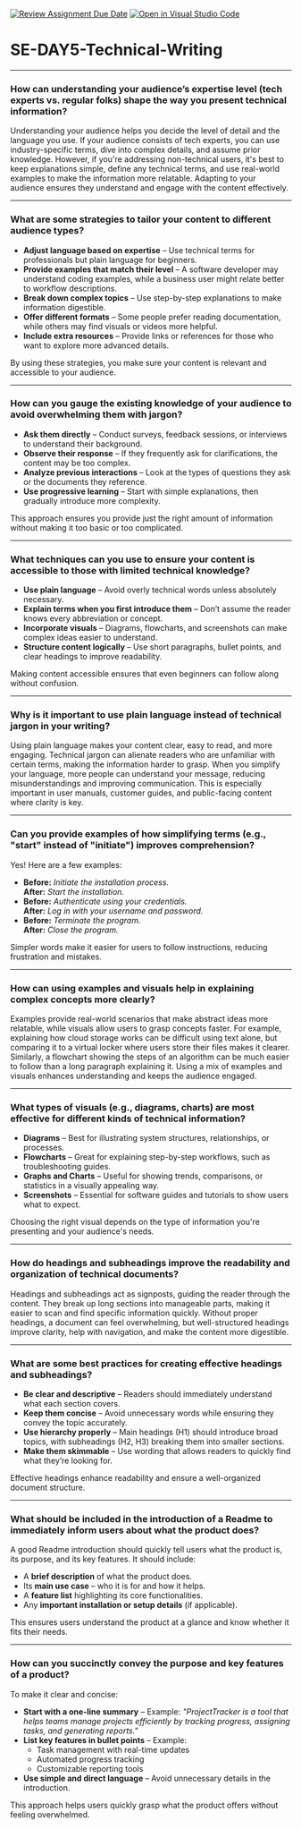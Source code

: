 [![Review Assignment Due Date](https://classroom.github.com/assets/deadline-readme-button-22041afd0340ce965d47ae6ef1cefeee28c7c493a6346c4f15d667ab976d596c.svg)](https://classroom.github.com/a/zsAR-pyY)
[![Open in Visual Studio Code](https://classroom.github.com/assets/open-in-vscode-2e0aaae1b6195c2367325f4f02e2d04e9abb55f0b24a779b69b11b9e10269abc.svg)](https://classroom.github.com/online_ide?assignment_repo_id=18448014&assignment_repo_type=AssignmentRepo)
# SE-DAY5-Technical-Writing
 

---

### **How can understanding your audience’s expertise level (tech experts vs. regular folks) shape the way you present technical information?**  
Understanding your audience helps you decide the level of detail and the language you use. If your audience consists of tech experts, you can use industry-specific terms, dive into complex details, and assume prior knowledge. However, if you're addressing non-technical users, it's best to keep explanations simple, define any technical terms, and use real-world examples to make the information more relatable. Adapting to your audience ensures they understand and engage with the content effectively.  

---

### **What are some strategies to tailor your content to different audience types?**  
- **Adjust language based on expertise** – Use technical terms for professionals but plain language for beginners.  
- **Provide examples that match their level** – A software developer may understand coding examples, while a business user might relate better to workflow descriptions.  
- **Break down complex topics** – Use step-by-step explanations to make information digestible.  
- **Offer different formats** – Some people prefer reading documentation, while others may find visuals or videos more helpful.  
- **Include extra resources** – Provide links or references for those who want to explore more advanced details.  

By using these strategies, you make sure your content is relevant and accessible to your audience.  

---

### **How can you gauge the existing knowledge of your audience to avoid overwhelming them with jargon?**  
- **Ask them directly** – Conduct surveys, feedback sessions, or interviews to understand their background.  
- **Observe their response** – If they frequently ask for clarifications, the content may be too complex.  
- **Analyze previous interactions** – Look at the types of questions they ask or the documents they reference.  
- **Use progressive learning** – Start with simple explanations, then gradually introduce more complexity.  

This approach ensures you provide just the right amount of information without making it too basic or too complicated.  

---

### **What techniques can you use to ensure your content is accessible to those with limited technical knowledge?**  
- **Use plain language** – Avoid overly technical words unless absolutely necessary.  
- **Explain terms when you first introduce them** – Don’t assume the reader knows every abbreviation or concept.  
- **Incorporate visuals** – Diagrams, flowcharts, and screenshots can make complex ideas easier to understand.  
- **Structure content logically** – Use short paragraphs, bullet points, and clear headings to improve readability.  

Making content accessible ensures that even beginners can follow along without confusion.  

---

### **Why is it important to use plain language instead of technical jargon in your writing?**  
Using plain language makes your content clear, easy to read, and more engaging. Technical jargon can alienate readers who are unfamiliar with certain terms, making the information harder to grasp. When you simplify your language, more people can understand your message, reducing misunderstandings and improving communication. This is especially important in user manuals, customer guides, and public-facing content where clarity is key.  

---

### **Can you provide examples of how simplifying terms (e.g., "start" instead of "initiate") improves comprehension?**  
Yes! Here are a few examples:  
- **Before:** *Initiate the installation process.*  
  **After:** *Start the installation.*  
- **Before:** *Authenticate using your credentials.*  
  **After:** *Log in with your username and password.*  
- **Before:** *Terminate the program.*  
  **After:** *Close the program.*  

Simpler words make it easier for users to follow instructions, reducing frustration and mistakes.  

---

### **How can using examples and visuals help in explaining complex concepts more clearly?**  
Examples provide real-world scenarios that make abstract ideas more relatable, while visuals allow users to grasp concepts faster. For example, explaining how cloud storage works can be difficult using text alone, but comparing it to a virtual locker where users store their files makes it clearer. Similarly, a flowchart showing the steps of an algorithm can be much easier to follow than a long paragraph explaining it. Using a mix of examples and visuals enhances understanding and keeps the audience engaged.  

---

### **What types of visuals (e.g., diagrams, charts) are most effective for different kinds of technical information?**  
- **Diagrams** – Best for illustrating system structures, relationships, or processes.  
- **Flowcharts** – Great for explaining step-by-step workflows, such as troubleshooting guides.  
- **Graphs and Charts** – Useful for showing trends, comparisons, or statistics in a visually appealing way.  
- **Screenshots** – Essential for software guides and tutorials to show users what to expect.  

Choosing the right visual depends on the type of information you're presenting and your audience's needs.  

---

### **How do headings and subheadings improve the readability and organization of technical documents?**  
Headings and subheadings act as signposts, guiding the reader through the content. They break up long sections into manageable parts, making it easier to scan and find specific information quickly. Without proper headings, a document can feel overwhelming, but well-structured headings improve clarity, help with navigation, and make the content more digestible.  

---

### **What are some best practices for creating effective headings and subheadings?**  
- **Be clear and descriptive** – Readers should immediately understand what each section covers.  
- **Keep them concise** – Avoid unnecessary words while ensuring they convey the topic accurately.  
- **Use hierarchy properly** – Main headings (H1) should introduce broad topics, with subheadings (H2, H3) breaking them into smaller sections.  
- **Make them skimmable** – Use wording that allows readers to quickly find what they’re looking for.  

Effective headings enhance readability and ensure a well-organized document structure.  

---

### **What should be included in the introduction of a Readme to immediately inform users about what the product does?**  
A good Readme introduction should quickly tell users what the product is, its purpose, and its key features. It should include:  
- A **brief description** of what the product does.  
- Its **main use case** – who it is for and how it helps.  
- A **feature list** highlighting its core functionalities.  
- Any **important installation or setup details** (if applicable).  

This ensures users understand the product at a glance and know whether it fits their needs.  

---

### **How can you succinctly convey the purpose and key features of a product?**  
To make it clear and concise:  
- **Start with a one-line summary** – Example: *"ProjectTracker is a tool that helps teams manage projects efficiently by tracking progress, assigning tasks, and generating reports."*  
- **List key features in bullet points** – Example:  
  - Task management with real-time updates  
  - Automated progress tracking  
  - Customizable reporting tools  
- **Use simple and direct language** – Avoid unnecessary details in the introduction.  

This approach helps users quickly grasp what the product offers without feeling overwhelmed.  


